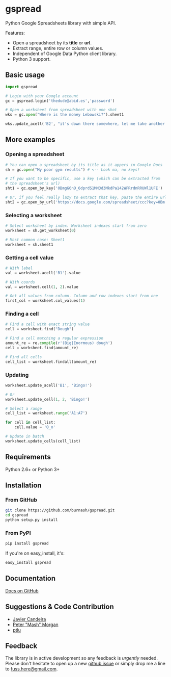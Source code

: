 # gspread

Python Google Spreadsheets library with simple API.

Features:

* Open a spreadsheet by its **title** or **url**.
* Extract range, entire row or column values.
* Independent of Google Data Python client library.
* Python 3 support.

## Basic usage

~~~python
import gspread

# Login with your Google account
gc = gspread.login('thedude@abid.es','password')

# Open a worksheet from spreadsheet with one shot
wks = gc.open("Where is the money Lebowski?").sheet1

wks.update_acell('B2', "it's down there somewhere, let me take another look.")
~~~

## More examples

### Opening a spreadsheet

~~~python
# You can open a spreadsheet by its title as it appers in Google Docs
sh = gc.open("My poor gym results") # <-- Look ma, no keys!

# If you want to be specific, use a key (which can be extracted from
# the spreadsheet's url)
sht1 = gc.open_by_key('0BmgG6nO_6dprdS1MN3d3MkdPa142WFRrdnRRUWl1UFE')

# Or, if you feel really lazy to extract that key, paste the entire url
sht2 = gc.open_by_url('https://docs.google.com/spreadsheet/ccc?key=0Bm...FE&hl')
~~~

### Selecting a worksheet

~~~python
# Select worksheet by index. Worksheet indexes start from zero
worksheet = sh.get_worksheet(0)

# Most common case: Sheet1
worksheet = sh.sheet1
~~~

### Getting a cell value

~~~python
# With label
val = worksheet.acell('B1').value

# With coords
val = worksheet.cell(1, 2).value

# Get all values from column. Column and row indexes start from one
first_col = worksheet.col_values(1)
~~~

### Finding a cell

~~~python
# Find a cell with exact string value
cell = worksheet.find("Dough")

# Find a cell matching a regular expression
amount_re = re.compile(r'(Big|Enormous) dough')
cell = worksheet.find(amount_re)

# Find all cells
cell_list = worksheet.findall(amount_re)
~~~

### Updating

~~~python
worksheet.update_acell('B1', 'Bingo!')

# Or
worksheet.update_cell(1, 2, 'Bingo!')

# Select a range
cell_list = worksheet.range('A1:A7')

for cell in cell_list:
    cell.value = 'O_o'

# Update in batch
worksheet.update_cells(cell_list)
~~~

## Requirements

Python 2.6+ or Python 3+

## Installation

### From GitHub

~~~sh
git clone https://github.com/burnash/gspread.git
cd gspread
python setup.py install
~~~
### From PyPI

~~~sh
pip install gspread
~~~

If you're on easy_install, it's:

~~~sh
easy_install gspread
~~~

## Documentation

[Docs on GitHub](http://burnash.github.com/gspread/)

## Suggestions & Code Contribution

- [Javier Candeira](https://github.com/candeira)
- [Peter "Mash" Morgan](https://github.com/ac001)
- [ptlu](https://github.com/ptlu)

## Feedback

The library is in active development so any feedback is *urgently* needed. Please
don't hesitate to open up a new [github issue](https://github.com/burnash/gspread/issues)
or simply drop me a line to <fuss.here@gmail.com>.
